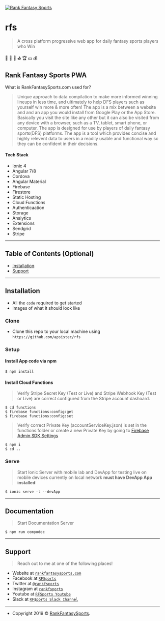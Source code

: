 [![Rank Fantasy Sports](https://drive.google.com/uc?export=view&id=1qNmOARsFsiJeri9mIi_sBRIPXHLHq1a22h8LZC1jzLs)](http://rankfantasysports.com)

# rfs

> A cross platform progressive web app for daily fantasy sports players who Win

:football: :basketball: :tennis: :golf: :trophy: :dollar: :moneybag:

## Rank Fantasy Sports PWA

What is RankFantasySports.com used for?
>  Unique approach to data compilation to make more informed winning lineups in less time, and ultimately to help DFS players such as yourself win more & more often!
> The app is a mix between a website and and an app you would install from Google Play or the App Store. Basically you visit the site like any other but it can also be visited from any device with a browser, such as a TV, tablet, smart phone, or computer. The app is designed for use by players of daily fantasy sports(DFS) platforms.
> The app is a tool which provides concise and highly relevent data to users in a readily usable and functional way so they can be confident in their decisions. 


#### Tech Stack

- Ionic 4 
- Angular 7/8
- Cordova
- Angular Material
- Firebase
 - Firestore
 - Static Hosting
 - Cloud Functions
 - Authenticaation
 - Storage
 - Analytics
 - Extensions
  - Sendgrid
- Stripe

---

## Table of Contents (Optional)

- [Installation](#installation)
- [Support](#support)

---

## Installation

- All the `code` required to get started
- Images of what it should look like

### Clone

- Clone this repo to your local machine using `https://github.com/apsistec/rfs`

### Setup

#### Install App code via npm

```shell
$ npm install
```
#### Install Cloud Functions

> Verify Stripe Secret Key (Test or Live) and Stripe Webhook Key (Test or Live) are correct configured from the Stripe account dashoard. 

```shell
$ cd functions
$ firebase functions:config:get
$ firebase functions:config:set
```

> Verify correct Private Key (accountServiceKey.json) is set in the functions folder or create a new Private Key by going to [Firebase Admin SDK Settings](https://console.firebase.google.com/project/rankfantasysports-test/settings/serviceaccounts/adminsdk)

```shell
$ npm i
$ cd ..
```

### Serve

> Start Ionic Server with mobile lab and DevApp for testing live on mobile devices currently on local network **must have DevApp App installed**

```shell
$ ionic serve -l --devApp
```

---

## Documentation

> Start Documentation Server

``` shell
$ npm run compodoc
```
---


## Support

> Reach out to me at one of the following places!

- Website at <a href="http://rankfantasysports.com" target="_blank">`rankfantasysports.com`</a>
- Facebook at <a href="https://fb.me/rankfantasysports" target="_blank">`RFSports`</a>
- Twitter at <a href="http://twitter.com/rankfsports" target="_blank">`@rankfsports`</a>
- Instagram at <a href="https://www.instagram.com/rankfsports" target="_blank">`rankfsports`</a>
- Youtube at <a href="https://www.youtube.com/channel/UCxhm1g7GjuwkVWRrdpcZbcg" target="_blank">`RFSports Youtube`</a>
- Slack at <a href="https://rankfantasysports.slack.com" target="_blank">`RF$ports Slack Channel`</a>

---


- Copyright 2019 © <a href="http://rankfantasysports.com" target="_blank">RankFantasySports</a>.
